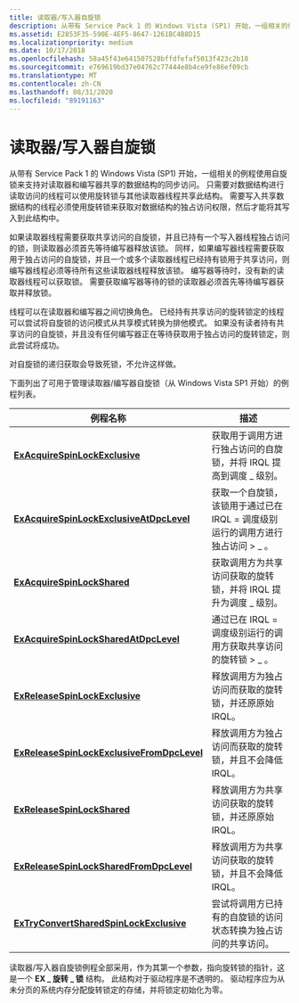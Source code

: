 ```yaml
---
title: 读取器/写入器自旋锁
description: 从带有 Service Pack 1 的 Windows Vista (SP1) 开始，一组相关的例程使用自旋锁来支持对读取器和编写器共享的数据结构的同步访问。
ms.assetid: E2853F35-590E-4EF5-8647-1261BC4B8D15
ms.localizationpriority: medium
ms.date: 10/17/2018
ms.openlocfilehash: 58a45f43e641507528bffdfefaf5013f423c2b18
ms.sourcegitcommit: e769619bd37e04762c77444e8b4ce9fe86ef09cb
ms.translationtype: MT
ms.contentlocale: zh-CN
ms.lasthandoff: 08/31/2020
ms.locfileid: "89191163"
---
```

# <a name="readerwriter-spin-locks"></a>读取器/写入器自旋锁


从带有 Service Pack 1 的 Windows Vista (SP1) 开始，一组相关的例程使用自旋锁来支持对读取器和编写器共享的数据结构的同步访问。 只需要对数据结构进行读取访问的线程可以使用旋转锁与其他读取器线程共享此结构。 需要写入共享数据结构的线程必须使用旋转锁来获取对数据结构的独占访问权限，然后才能将其写入到此结构中。

如果读取器线程需要获取共享访问的自旋锁，并且已持有一个写入器线程独占访问的锁，则读取器必须首先等待编写器释放该锁。 同样，如果编写器线程需要获取用于独占访问的自旋锁，并且一个或多个读取器线程已经持有锁用于共享访问，则编写器线程必须等待所有这些读取器线程释放该锁。 编写器等待时，没有新的读取器线程可以获取锁。 需要获取编写器等待的锁的读取器必须首先等待编写器获取并释放锁。

线程可以在读取器和编写器之间切换角色。 已经持有共享访问的旋转锁定的线程可以尝试将自旋锁的访问模式从共享模式转换为排他模式。 如果没有读者持有共享访问的自旋锁，并且没有任何编写器正在等待获取用于独占访问的旋转锁定，则此尝试将成功。

对自旋锁的递归获取会导致死锁，不允许这样做。

下面列出了可用于管理读取器/编写器自旋锁（从 Windows Vista SP1 开始）的例程列表。

| 例程名称                                                                                | 描述                                                                                                           |
|---------------------------------------------------------------------------------------------|-----------------------------------------------------------------------------------------------------------------------|
| [**ExAcquireSpinLockExclusive**](/previous-versions/windows/hardware/drivers/hh451007(v=vs.85))                         | 获取用于调用方进行独占访问的自旋锁，并将 IRQL 提高到调度 \_ 级别。                      |
| [**ExAcquireSpinLockExclusiveAtDpcLevel**](/previous-versions/windows/hardware/drivers/hh451009(v=vs.85))    | 获取一个自旋锁，该锁用于通过已在 IRQL = 调度级别运行的调用方进行独占访问 &gt; \_ 。          |
| [**ExAcquireSpinLockShared**](/previous-versions/windows/hardware/drivers/hh451053(v=vs.85))                               | 获取调用方为共享访问获取的旋转锁，并将 IRQL 提升为调度 \_ 级别。                         |
| [**ExAcquireSpinLockSharedAtDpcLevel**](/previous-versions/windows/hardware/drivers/hh451055(v=vs.85))           | 通过已在 IRQL = 调度级别运行的调用方获取共享访问的旋转锁 &gt; \_ 。             |
| [**ExReleaseSpinLockExclusive**](/previous-versions/hh451061(v=vs.85))                        | 释放调用方为独占访问而获取的旋转锁，并还原原始 IRQL。                   |
| [**ExReleaseSpinLockExclusiveFromDpcLevel**](/previous-versions/windows/hardware/drivers/hh451058(v=vs.85)) | 释放调用方为独占访问而获取的旋转锁，并且不会降低 IRQL。                      |
| [**ExReleaseSpinLockShared**](/previous-versions/hh451067(v=vs.85))                              | 释放调用方为共享访问获取的旋转锁，并还原原始 IRQL。                      |
| [**ExReleaseSpinLockSharedFromDpcLevel**](/previous-versions/windows/hardware/drivers/hh451064(v=vs.85))      | 释放调用方为共享访问获取的旋转锁，并且不会降低 IRQL。                         |
| [**ExTryConvertSharedSpinLockExclusive**](/windows-hardware/drivers/ddi/wdm/nf-wdm-extryconvertsharedspinlockexclusive)      | 尝试将调用方已持有的自旋锁的访问状态转换为独占访问的共享访问。 |

 

读取器/写入器自旋锁例程全部采用，作为其第一个参数，指向旋转锁的指针，这是一个 **EX \_ 旋转 \_ 锁** 结构。 此结构对于驱动程序是不透明的。 驱动程序应为从未分页的系统内存分配旋转锁定的存储，并将锁定初始化为零。

 

